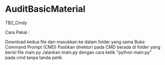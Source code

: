# AuditBasicMaterial
TB2_Cindy

Cara Pakai :

Download kedua file dan masukkan ke dalam folder yang sama
Buka Command Prompt (CMD)
Pastikan direktori pada CMD berada di folder yang berisi file main.py
Jalankan main.py dengan cara ketik "python main.py" pada cmd tanpa tanda petik.
